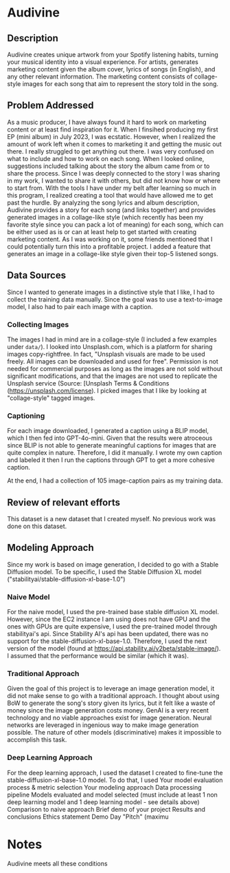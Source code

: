 # Audivine

## Description
Audivine creates unique artwork from your Spotify listening habits, turning your musical identity into a visual experience. For artists, generates marketing content given the album cover, lyrics of songs (in English), and any other relevant information. The marketing content consists of collage-style images for each song that aim to represent the story told in the song.

## Problem Addressed
As a music producer, I have always found it hard to work on marketing content or at least find inspiration for it. When I finsihed producing my first EP (mini album) in July 2023, I was ecstatic. However, when I realized the amount of work left when it comes to marketing it and getting the music out there. I really struggled to get anything out there. I was very confused on what to include and how to work on each song. When I looked online, suggestions included talking about the story the album came from or to share the process. Since I was deeply connected to the story I was sharing in my work, I wanted to share it with others, but did not know how or where to start from. With the tools I have under my belt after learning so much in this program, I realized creating a tool that would have allowed me to get past the hurdle. By analyzing the song lyrics and album description, Audivine provides a story for each song (and links together) and provides generated images in a collage-like style (which recently has been my favorite style since you can pack a lot of meaning) for each song, which can be either used as is or can at least help to get started with creating marketing content. 
As I was working on it, some friends mentioned that I could potentially turn this into a profitable project. I added a feature that generates an image in a collage-like style given their top-5 listened songs. 

## Data Sources 
Since I wanted to generate images in a distinctive style that I like, I had to collect the training data manually. Since the goal was to use a text-to-image model, I also had to pair each image with a caption. 

### Collecting Images 
The images I had in mind are in a collage-style (I included a few examples under `data/`). I looked into Unsplash.com, which is a platform for sharing images copy-rightfree. In fact, "Unsplash visuals are made to be used freely. All images can be downloaded and used for free". Permission is not needed for commercial purposes as long as the images are not sold without significant modifications, and that the images are not used to replicate the Unsplash service (Source: [Unsplash Terms & Conditions (<https://unsplash.com/license>). I picked images that I like by looking at "collage-style" tagged images. 

### Captioning 
For each image downloaded, I generated a caption using a BLIP model, which I then fed into GPT-4o-mini. Given that the results were atroceous since BLIP is not able to generate meaningful captions for images that are quite complex in nature. Therefore, I did it manually. I wrote my own caption and labeled it then I run the captions through GPT to get a more cohesive caption. 

At the end, I had a collection of 105 image-caption pairs as my training data.

## Review of relevant efforts
This dataset is a new dataset that I created myself. No previous work was done on this dataset.

## Modeling Approach 
Since my work is based on image generation, I decided to go with a Stable Diffusion model. To be specific, I used the Stable Diffusion XL model ("stabilityai/stable-diffusion-xl-base-1.0")

### Naive Model 
For the naive model, I used the pre-trained base stable diffusion XL model. However, since the EC2 instance I am using does not have GPU and the ones with GPUs are quite expensive, I used the pre-trained model through stabilityai's api. Since Stability AI's api has been updated, there was no support for the stable-diffusion-xl-base-1.0. Therefore, I used the next version of the model (found at https://api.stability.ai/v2beta/stable-image/). I assumed that the performance would be similar (which it was). 

### Traditional Approach
Given the goal of this project is to leverage an image generation model, it did not make sense to go with a traditional approach. I thought about using BoW to generate the song's story given its lyrics, but it felt like a waste of money since the image generation costs money. GenAI is a very recent technology and no viable approaches exist for image generation. Neural networks are leveraged in ingenious way to make image generation possible. The nature of other models (discriminative) makes it impossible to accomplish this task. 

### Deep Learning Approach 
For the deep learning approach, I used the dataset I created to fine-tune the stable-diffusion-xl-base-1.0 model. To do that, I used 
Your model evaluation process & metric selection
Your modeling approach
Data processing pipeline
Models evaluated and model selected (must include at least 1 non deep learning model and 1 deep learning model - see details above)
Comparison to naive approach
Brief demo of your project
Results and conclusions
Ethics statement
Demo Day "Pitch" (maximu
# Notes 



Audivine meets all these conditions
